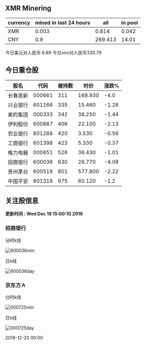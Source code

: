 ## XMR Minering

|currency|mined in last 24 hours|all|in pool|
|---|---|---|---|
|XMR|0.003|0.814|0.042|
|CNY|0.9|269.413|14.01|

今日美元对人民币 6.89	今日xmr对人民币330.79


## 今日重仓股 

|股名|代码|被持数|时价|涨跌%|
|---|---|---|---|---|
|长春高新|000661|311|168.930|-4.0|
|兴业银行|601166|335|15.460|-1.28|
|美的集团|000333|342|38.250|-1.44|
|伊利股份|600887|406|22.100|-2.13|
|农业银行|601288|420|3.530|-0.56|
|工商银行|601398|423|5.330|-0.37|
|格力电器|000651|526|36.430|-1.01|
|招商银行|600036|630|26.770|-4.08|
|贵州茅台|600519|801|577.800|-2.22|
|中国平安|601318|975|60.120|-1.2|

## 关注股信息
**更新时间 : Wed Dec 19 15:00:10 2018**
### 招商银行 
分时k线

![600036min](http://image.sinajs.cn/newchart/min/n/sh600036.gif)

日k线

![600036day](http://image.sinajs.cn/newchart/daily/n/sh600036.gif)

### 京东方Ａ 
分时k线

![000725min](http://image.sinajs.cn/newchart/min/n/sz000725.gif)

日k线

![000725day](http://image.sinajs.cn/newchart/daily/n/sz000725.gif)

2018-12-20 00:00